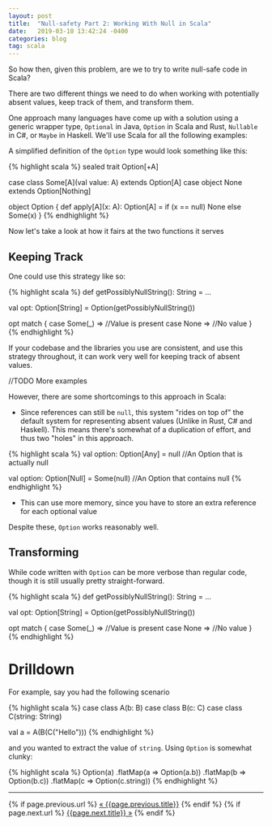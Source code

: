 ```yaml
---
layout: post
title:  "Null-safety Part 2: Working With Null in Scala"
date:   2019-03-10 13:42:24 -0400
categories: blog
tag: scala
---
```


So how then, given this problem, are we to try to write null-safe code in Scala?

There are two different things we need to do when working with potentially absent values, keep track of them, and transform them.

One approach many languages have come up with a solution using a generic wrapper type, `Optional` in Java, `Option` in Scala and Rust, `Nullable` in C#, or `Maybe` in Haskell.  We'll use Scala for all the following examples:  

A simplified definition of the `Option` type would look something like this:

{% highlight scala %}
sealed trait Option[+A]

case class Some[A](val value: A) extends Option[A]
case object None extends Option[Nothing]

object Option {
  def apply[A](x: A): Option[A] = if (x == null) None else Some(x)
}
{% endhighlight %}

Now let's take a look at how it fairs at the two functions it serves

## Keeping Track

One could use this strategy like so:

{% highlight scala %}
def getPossiblyNullString(): String = ...

val opt: Option[String] = Option(getPossiblyNullString())

opt match {
    case Some(_) => //Value is present
    case None => //No value
}
{% endhighlight %}

If your codebase and the libraries you use are consistent, and use this strategy throughout, it can work very well for keeping track of absent values.

//TODO More examples

However, there are some shortcomings to this approach in Scala:

* Since references can still be `null`, this system "rides on top of" the default system for representing absent values (Unlike in Rust, C# and Haskell). This means there's
somewhat of a duplication of effort, and thus two "holes" in this approach. 

{% highlight scala %}
val option: Option[Any] = null //An Option that is actually null

val option: Option[Null] = Some(null) //An Option that contains null
{% endhighlight %}

* This can use more memory, since you have to store an extra reference for each optional value

Despite these, `Option` works reasonably well.

## Transforming

While code written with `Option` can be more verbose than regular code, though it is still usually pretty straight-forward.

{% highlight scala %}
def getPossiblyNullString(): String = ...

val opt: Option[String] = Option(getPossiblyNullString())

opt match {
     case Some(_) => //Value is present
     case None => //No value
}
{% endhighlight %}

# Drilldown
For example, say you had the following scenario

{% highlight scala %}
case class A(b: B)
case class B(c: C)
case class C(string: String)

val a = A(B(C("Hello")))
{% endhighlight %}

and you wanted to extract the value of `string`. Using `Option` is somewhat clunky:

{% highlight scala %}
Option(a)
    .flatMap(a => Option(a.b))
    .flatMap(b => Option(b.c))
    .flatMap(c => Option(c.string))
{% endhighlight %}

***

<div class="PageNavigation">
  {% if page.previous.url %}
    <a class="prev" href="{{page.previous.url}}">&laquo; {{page.previous.title}}</a>
  {% endif %}
  {% if page.next.url %}
    <a class="next" href="{{page.next.url}}">{{page.next.title}} &raquo;</a>
  {% endif %}
</div>